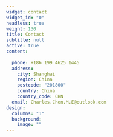 ```yaml
---
widget: contact
widget_id: "0"
headless: true
weight: 130
title: Contact
subtitle: null
active: true
content:
  
  phone: +186 199 4625 1445
  address:
    city: Shanghai
    region: China
    postcode: "201800"
    country: China
    country_code: CHN
  email: Charles.Chen.M.E@outlook.com
design:
  columns: "1"
  background:
    image: ""
---
```

